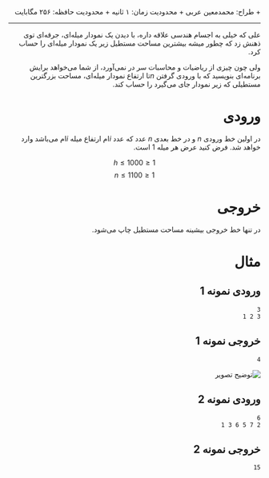 <div dir="rtl">
+ طراح: محمدمعین عربی
+ محدودیت زمان: ۱ ثانیه
+ محدودیت حافظه: ۲۵۶ مگابایت

----------
علی که خیلی به اجسام هندسی علاقه داره، با دیدن یک نمودار میله‌ای، جرقه‌ای توی ذهنش زد که چطور میشه بیشترین مساحت مستطیل زیر یک نمودار میله‌ای را حساب کرد. 

ولی چون چیزی از ریاضیات و محاسبات سر در نمی‌آورد، از شما می‌خواهد برایش برنامه‌ای بنویسید که با ورودی گرفتن $n$تا ارتفاع نمودار میله‌ای، مساحت بزرگترین مستطیلی که زیر نمودار جای می‌گیرد را حساب کند.

# ورودی

در اولین خط ورودی $n$ و در خط بعدی $n$ عدد که عدد $i$ام ارتفاع میله $i$ام می‌باشد وارد خواهد شد. فرض کنید عرض هر میله $1$ است.

$$ 1 \le h \le 1000 $$
$$ 1 \le n \le 1100 $$

# خروجی

در تنها خط خروجی بیشینه مساحت مستطیل چاپ می‌شود.

# مثال

## ورودی نمونه 1

```
3
3 2 1
```


## خروجی نمونه 1

```
4
```

![توضیح تصویر](https://s31.picofile.com/file/8470163218/Artboard_1_0_75x_100.jpg)

## ورودی نمونه 2

```
6
2 7 5 6 3 1
```

## خروجی نمونه 2

```
15
```

</div>